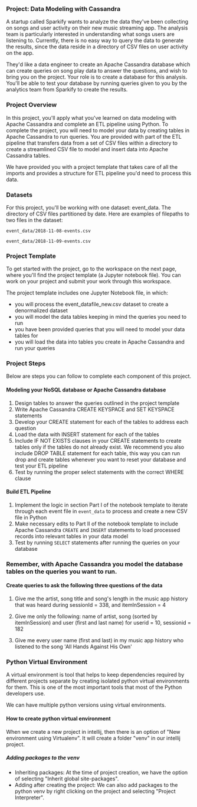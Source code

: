 ### Project: Data Modeling with Cassandra
A startup called Sparkify wants to analyze the data they've been collecting on songs and user activity on their 
new music streaming app. The analysis team is particularly interested in understanding what songs users are 
listening to. Currently, there is no easy way to query the data to generate the results, since the data reside in 
a directory of CSV files on user activity on the app.

They'd like a data engineer to create an Apache Cassandra database which can create queries on song play data to 
answer the questions, and wish to bring you on the project. Your role is to create a database for this analysis. 
You'll be able to test your database by running queries given to you by the analytics team from Sparkify to create 
the results.

### Project Overview
In this project, you'll apply what you've learned on data modeling with Apache Cassandra and complete an ETL pipeline 
using Python. To complete the project, you will need to model your data by creating tables in Apache Cassandra to run 
queries. You are provided with part of the ETL pipeline that transfers data from a set of CSV files within a directory 
to create a streamlined CSV file to model and insert data into Apache Cassandra tables.

We have provided you with a project template that takes care of all the imports and provides a structure for ETL 
pipeline you'd need to process this data.

### Datasets
For this project, you'll be working with one dataset: event_data. The directory of CSV files partitioned by date. Here are examples of filepaths to two files in the dataset:

```
event_data/2018-11-08-events.csv

event_data/2018-11-09-events.csv
```

### Project Template
To get started with the project, go to the workspace on the next page, where you'll find the project template (a Jupyter notebook file). You can work on your project and submit your work through this workspace.

The project template includes one Jupyter Notebook file, in which:

* you will process the event_datafile_new.csv dataset to create a denormalized dataset
* you will model the data tables keeping in mind the queries you need to run
* you have been provided queries that you will need to model your data tables for
* you will load the data into tables you create in Apache Cassandra and run your queries

### Project Steps

Below are steps you can follow to complete each component of this project.

#### Modeling your NoSQL database or Apache Cassandra database

1. Design tables to answer the queries outlined in the project template
2. Write Apache Cassandra CREATE KEYSPACE and SET KEYSPACE statements
3. Develop your CREATE statement for each of the tables to address each question
4. Load the data with INSERT statement for each of the tables
5. Include IF NOT EXISTS clauses in your CREATE statements to create tables only if the tables do not already exist. We recommend you also include DROP TABLE statement for each table, this way you can run drop and create tables whenever you want to reset your database and test your ETL pipeline
6. Test by running the proper select statements with the correct WHERE clause

#### Build ETL Pipeline

1. Implement the logic in section Part I of the notebook template to iterate through each event file in `event_data` to process and create a new CSV file in Python
2. Make necessary edits to Part II of the notebook template to include Apache Cassandra `CREATE` and `INSERT` statements to load processed records into relevant tables in your data model
3. Test by running `SELECT` statements after running the queries on your database

### Remember, with Apache Cassandra you model the database tables on the queries you want to run.

#### Create queries to ask the following three questions of the data

1. Give me the artist, song title and song's length in the music app history that was heard during  sessionId = 338, and itemInSession  = 4


2. Give me only the following: name of artist, song (sorted by itemInSession) and user (first and last name) for userid = 10, sessionid = 182
    

3. Give me every user name (first and last) in my music app history who listened to the song 'All Hands Against His Own'

### Python Virtual Environment
A virtual environment is tool that helps to keep dependencies required by different projects separate by
creating isolated python virtual environments for them. This is one of the most important tools that most
of the Python developers use.

We can have multiple python versions using virtual environments.

#### How to create python virtual environment
When we create a new project in intellij, then there is an option of "New environment using Virtualenv".
It will create a folder "venv" in our intellij project. 

##### Adding packages to the venv
* Inheriting packages: At the time of project creation, we have the option of selecting "Inherit global site-packages". 
* Adding after creating the project: We can also add packages to the python venv by right clicking on the project and selecting
"Project Interpreter".